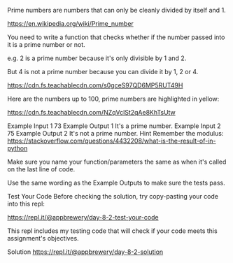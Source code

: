 Prime numbers are numbers that can only be cleanly divided by itself and 1.

https://en.wikipedia.org/wiki/Prime_number

You need to write a function that checks whether if the number passed into it is a prime number or not.

e.g. 2 is a prime number because it's only divisible by 1 and 2.

But 4 is not a prime number because you can divide it by 1, 2 or 4.

https://cdn.fs.teachablecdn.com/s0gceS97QD6MP5RUT49H

Here are the numbers up to 100, prime numbers are highlighted in yellow:

https://cdn.fs.teachablecdn.com/NZqVclSt2qAe8KhTsUtw

Example Input 1
73
Example Output 1
It's a prime number.
Example Input 2
75
Example Output 2
It's not a prime number.
Hint
Remember the modulus:
https://stackoverflow.com/questions/4432208/what-is-the-result-of-in-python

Make sure you name your function/parameters the same as when it's called on the last line of code.

Use the same wording as the Example Outputs to make sure the tests pass.

Test Your Code
Before checking the solution, try copy-pasting your code into this repl:

https://repl.it/@appbrewery/day-8-2-test-your-code

This repl includes my testing code that will check if your code meets this assignment's objectives.

Solution
https://repl.it/@appbrewery/day-8-2-solution
